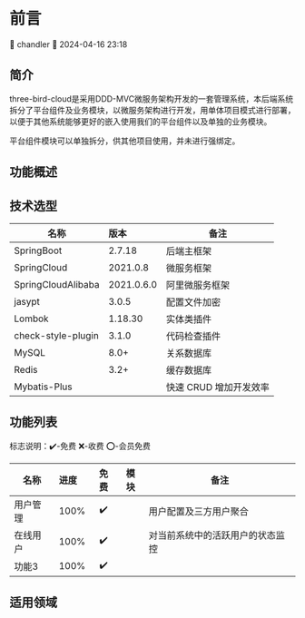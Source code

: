 [//]: # (preface-前言)

# 前言

<div class="tagBarBadge">
    <Badge type="info" text="原创" />
    <span>📝 chandler</span>
    <span>📆 2024-04-16 23:18</span>
</div>

## 简介

three-bird-cloud是采用DDD-MVC微服务架构开发的一套管理系统，本后端系统拆分了平台组件及业务模块，以微服务架构进行开发，用单体项目模式进行部署，
以便于其他系统能够更好的嵌入使用我们的平台组件以及单独的业务模块。

平台组件模块可以单独拆分，供其他项目使用，并未进行强绑定。

## 功能概述

## 技术选型

| 名称                 | 版本         | 备注             |
|--------------------|:-----------|----------------|
| SpringBoot         | 2.7.18     | 后端主框架          |
| SpringCloud        | 2021.0.8   | 微服务框架          |
| SpringCloudAlibaba | 2021.0.6.0 | 阿里微服务框架        |
| jasypt             | 3.0.5      | 配置文件加密         |
| Lombok             | 1.18.30    | 实体类插件          |
| check-style-plugin | 3.1.0      | 代码检查插件         |
| MySQL              | 8.0+       | 关系数据库          |
| Redis              | 3.2+       | 缓存数据库          |
| Mybatis-Plus       |            | 快速 CRUD 增加开发效率 |

## 功能列表

标志说明：✔️-免费 ❌-收费 ⭕-会员免费

| 名称   | 进度   | 免费 | 模块 | 备注               |
|------|:-----|:--:|----|------------------|
| 用户管理 | 100% | ✔️ |    | 用户配置及三方用户聚合      |
| 在线用户 | 100% | ✔️ |    | 对当前系统中的活跃用户的状态监控 |
| 功能3  | 100% | ✔️ |    |                  |

## 适用领域

